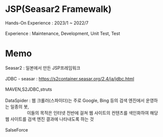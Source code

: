 # JSP(Seasar2 Framewalk)
Hands-On Experience : 2023/1 ~ 2022/7 <br><br>
Experience : Maintenance, Development, Unit Test, Test

# Memo
Seasar2 : 일본에서 만든 JSP프레임워크
<br><br> JDBC - seasar : https://s2container.seasar.org/2.4/ja/jdbc.html
<br><br> MAVEN,S2JDBC,struts
<br><br> DataSpider : 웹 크롤러(스파이더)는 주로 Google, Bing 등의 검색 엔진에서 운영하는 일종의 봇,
<br>　　　　　이들의 목적은 인터넷 전반에 걸쳐 웹 사이트의 컨텐츠를 색인화하여 해당 웹 사이트를 검색 엔진 결과에 나타내도록 하는 것
<br><br> SalseForce

